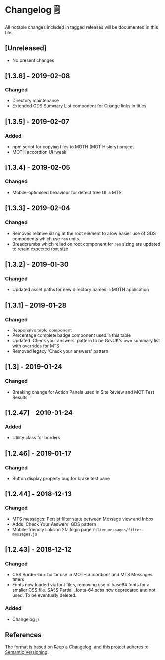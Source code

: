 # Changelog 🗒️
All notable changes included in tagged releases will be documented in this file.

## [Unreleased]
- No present changes

## [1.3.6] - 2019-02-08
### Changed
- Directory maintenance
- Extended GDS Summary List component for Change links in titles

## [1.3.5] - 2019-02-07
### Added
- npm script for copying files to MOTH (MOT History) project
- MOTH accordion UI tweak

## [1.3.4] - 2019-02-05
### Changed
- Mobile-optimised behaviour for defect tree UI in MTS

## [1.3.3] - 2019-02-04
### Changed
- Removes relative sizing at the root element to allow easier use of GDS components which use `rem` units.
- Breadcrumbs which relied on root component for `rem` sizing are updated to retain expected font size

## [1.3.2] - 2019-01-30
### Changed
- Updated asset paths for new directory names in MOTH application

## [1.3.1] - 2019-01-28
### Changed
- Responsive table component
- Percentage complete badge component used in this table
- Updated 'Check your answers' pattern to be GovUK's own summary list with overrides for MTS
- Removed legacy 'Check your answers' pattern

## [1.3] - 2019-01-24
### Changed
- Breaking change for Action Panels used in Site Review and MOT Test Results

## [1.2.47] - 2019-01-24
### Added
- Utility class for borders

## [1.2.46] - 2019-01-17
### Changed
- Button display property bug for brake test panel

## [1.2.44] - 2018-12-13
### Changed
- MTS messages: Persist filter state between Message view and Inbox 
- Adds 'Check Your Answers' GDS pattern
- Mobile-friendly links on 2fa login page
`filter-messages/filter-messages.js`  

## [1.2.43] - 2018-12-12
### Changed
- CSS Border-box fix for use in MOTH accordions and MTS Messages filters
- Fonts now loaded via font files, removing use of base64 fonts for a smaller CSS file. SASS Partial _fonts-64.scss now deprecated and not used. To be eventually deleted.

### Added 
- Changelog ;) 


## References
The format is based on [Keep a Changelog](https://keepachangelog.com/en/1.0.0/),
and this project adheres to [Semantic Versioning](https://semver.org/spec/v2.0.0.html).
